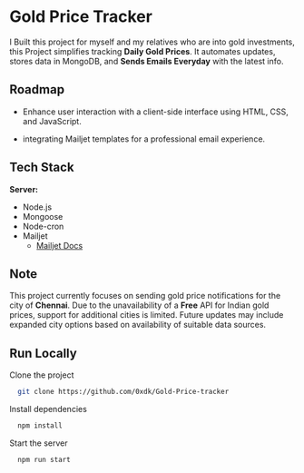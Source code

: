 # Gold Price Tracker

I Built this project for myself and my relatives who are into gold investments, this Project simplifies tracking **Daily Gold Prices**. It automates updates, stores data in MongoDB, and **Sends Emails Everyday** with the latest info.

## Roadmap

- Enhance user interaction with a client-side interface using HTML, CSS, and JavaScript.

- integrating Mailjet templates for a professional email experience.

## Tech Stack

**Server:**

- Node.js
- Mongoose
- Node-cron
- Mailjet
  - [Mailjet Docs](https://dev.mailjet.com/email/guides/?javascript)

## Note

This project currently focuses on sending gold price notifications for the city of **Chennai**. Due to the unavailability of a **Free** API for Indian gold prices, support for additional cities is limited. Future updates may include expanded city options based on availability of suitable data sources.

## Run Locally

Clone the project

```bash
  git clone https://github.com/0xdk/Gold-Price-tracker
```

Install dependencies

```bash
  npm install
```

Start the server

```bash
  npm run start
```
